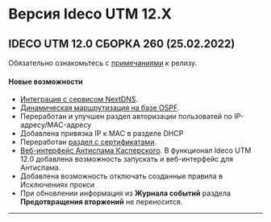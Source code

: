 # Версия Ideco UTM 12.X

## **IDECO UTM 12.0 СБОРКА 260 (25.02.2022)**

Обязательно ознакомьтесь с [примечаниями](https://disk.yandex.ru/i/i3qMwQj8YYC5QA) к релизу.

#### Новые возможности

* [Интеграция с сервисом NextDNS](../settings/services/nextdns.md). 
* [Динамическая маршрутизация на базе OSPF](). 
* Переработан и улучшен раздел авторизации пользоватей по IP-адресу/MAC-адресу
* Добавлена привязка IP к MAC в разделе DHCP
* Переработан [раздел с сертификатами](../settings/services/certificates/README.md). 
* [Веб-интерфейс Антиспама Касперского](). В функционал Ideco UTM 12.0 добавлена возможность запускать и веб-интерфейс для Антиспама.
* Добавлена возможность отключать созданные правила в Исключениях прокси
* При обновлении информация из **Журнала событий** раздела **Предотвращения вторжений** не переносится.
***